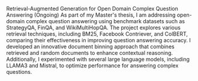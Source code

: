 Retrieval-Augmented Generation for Open Domain Complex Question Answering (Ongoing)
As part of my Master's thesis, I am addressing open-domain complex question answering using benchmark datasets such as StrategyQA, FinQA, and WikiMultiHopQA. The project explores various retrieval techniques, including BM25, Facebook Contriever, and ColBERT, comparing their effectiveness in improving question answering accuracy. I developed an innovative document binning approach that combines retrieved and random documents to enhance contextual reasoning. Additionally, I experimented with several large language models, including LLAMA3 and Mistral, to optimize performance for answering complex questions.
